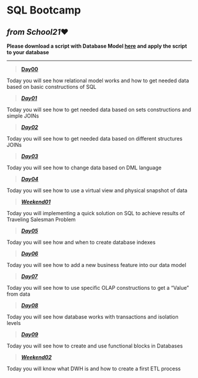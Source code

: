 # SQL Bootcamp
## ___from School21___:heart: 

__Please download a script with Database Model [here](https://github.com/MaksimovSanan/PostgreSQL/blob/main/model.sql) and apply the script to your database__
___
> [__Day00__]([https://](https://github.com/MaksimovSanan/PostgreSQL/tree/main/Day00))
    
Today you will see how relational model works and how to get needed data based on basic   constructions of  SQL

> [___Day01___]([https://](https://github.com/MaksimovSanan/PostgreSQL/tree/main/Day01))
  
Today you will see how to get needed data based on sets constructions and simple JOINs

> [___Day02___]([https://](https://github.com/MaksimovSanan/PostgreSQL/tree/main/Day02))
  
Today you will see how to get needed data based on different structures JOINs

> [___Day03___]([https://](https://github.com/MaksimovSanan/PostgreSQL/tree/main/Day03))
  
Today you will see how to change data based on DML language

> [___Day04___]([https://](https://github.com/MaksimovSanan/PostgreSQL/tree/main/Day04))
  
Today you will see how to use a virtual view and physical snapshot of data

> [___Weekend01___]([https://](https://github.com/MaksimovSanan/PostgreSQL/tree/main/Weekend01))
  
Today you will implementing a quick solution on SQL to achieve results of Traveling Salesman Problem

> [___Day05___]([https://](https://github.com/MaksimovSanan/PostgreSQL/tree/main/Day05))
  
  Today you will see how and when to create database indexes

> [___Day06___]([https://](https://github.com/MaksimovSanan/PostgreSQL/tree/main/Day06))
  
Today you will see how to add a new business feature into our data model

> [___Day07___]([https://](https://github.com/MaksimovSanan/PostgreSQL/tree/main/Day07))
  
Today you will see how to use specific OLAP constructions to get a “Value” from data

> [___Day08___]([https://](https://github.com/MaksimovSanan/PostgreSQL/tree/main/Day08))
  
Today you will see how database works with transactions and isolation levels

> [___Day09___]([https://](https://github.com/MaksimovSanan/PostgreSQL/tree/main/Day09))
  
Today you will see how to create and use functional blocks in Databases

> [___Weekend02___]([https://](https://github.com/MaksimovSanan/PostgreSQL/tree/main/Weekend02))
  
  Today you will know what DWH is and how to create a first ETL process